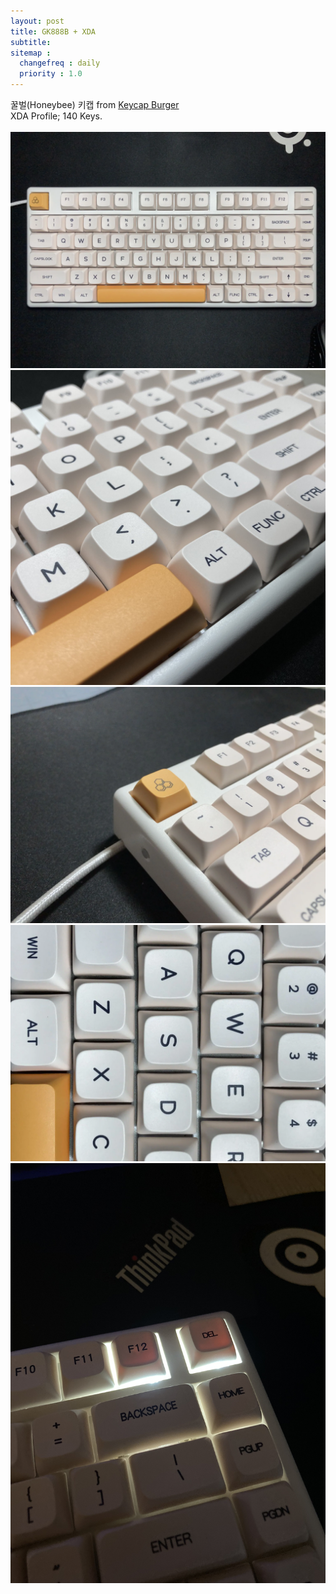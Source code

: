 ```yaml
---
layout: post
title: GK888B + XDA 
subtitle: 
sitemap :
  changefreq : daily
  priority : 1.0
---
```


꿀벌(Honeybee) 키캡 from [Keycap Burger](https://smartstore.naver.com/keycapburger)  
XDA Profile; 140 Keys.  
</br>
![1](/assets/images/221006_1/IMG_0255.webp)  
![2](/assets/images/221006_1/IMG_0254.JPEG)  
![3](/assets/images/221006_1/IMG_0257.webp)  
![4](/assets/images/221006_1/IMG_0259.webp)  
![5](/assets/images/221006_1/IMG_0263.JPEG)
